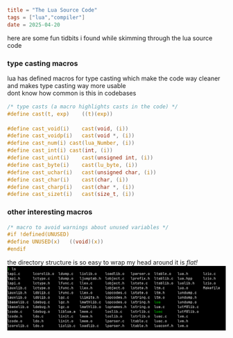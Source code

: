 ```toml
title = "The Lua Source Code"
tags = ["lua","compiler"]
date = 2025-04-20
```
here are some fun tidbits i found while skimming through the lua source code 
### type casting macros
lua has defined macros for type casting which make the code way cleaner and makes type casting way more usable  
dont know how common is this in codebases

```c
/* type casts (a macro highlights casts in the code) */
#define cast(t, exp)	((t)(exp))

#define cast_void(i)	cast(void, (i))
#define cast_voidp(i)	cast(void *, (i))
#define cast_num(i)	cast(lua_Number, (i))
#define cast_int(i)	cast(int, (i))
#define cast_uint(i)	cast(unsigned int, (i))
#define cast_byte(i)	cast(lu_byte, (i))
#define cast_uchar(i)	cast(unsigned char, (i))
#define cast_char(i)	cast(char, (i))
#define cast_charp(i)	cast(char *, (i))
#define cast_sizet(i)	cast(size_t, (i))
```




### other interesting macros
```c
/* macro to avoid warnings about unused variables */
#if !defined(UNUSED)
#define UNUSED(x)	((void)(x))
#endif
```

the directory structure is so easy to wrap my head around it is *flat!*
![a screenshot of lua src directory showing file names](lua_source_files.png "lua source code files")
